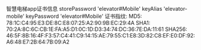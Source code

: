 智慧电梯app证书信息
storePassword 'elevator#Mobile'
keyAlias 'elevator-mobile'
keyPassword 'elevator#Mobile'
证书指纹:
MD5:  78:1C:C4:95:E3:DE:8C:E8:07:25:A2:90:9B:EC:29:4A
SHA1: 70:2A:8C:6C:CB:1E:FA:A5:D1:0C:1D:D3:34:74:DC:36:7E:DA:11:61
SHA256: 46:5F:8B:16:4F:F3:57:C4:41:C9:14:15:AE:79:55:C1:E8:3D:82:C8:EF:E0:DF:92:A6:48:E7:2B:64:7B:09:A2